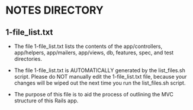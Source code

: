 # NOTES DIRECTORY

## 1-file_list.txt

* The file 1-file_list.txt lists the contents of the app/controllers, app/helpers, app/mailers, app/views, db, features, spec, and test directories.

* The file 1-file_list.txt is AUTOMATICALLY generated by the list_files.sh script.  Please do NOT manually edit the 1-file_list.txt file, because your changes will be wiped out the next time you run the list_files.sh script.

* The purpose of this file is to aid the process of outlining the MVC structure of this Rails app.
